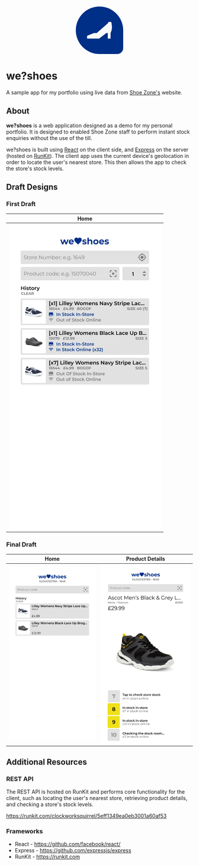 <p align="center">
    <img
        src="./images/icon.png"
        alt="we♥shoes logo"
        width="128"
        style="margin-top: 3rem; border-radius: 100% 100% 2rem"
    />
</p>

# we?shoes
A sample app for my portfolio using live data from [Shoe Zone's](https://shoezone.com) website.

## About
**we?shoes** is a web application designed as a demo for my personal portfolio. It is designed to enabled Shoe Zone staff to perform instant stock enquiries without the use of the till.

we?shoes is built using [React](https://github.com/facebook/react/) on the client side, and [Express](https://github.com/expressjs/express) on the server (hosted on [RunKit](https://runkit.com)). The client app uses the current device's geolocation in order to locate the user's nearest store. This then allows the app to check the store's stock levels.

## Draft Designs
### First Draft
| Home                                   |
|----------------------------------------|
| ![Home](./images/figma-home-first.png) |

### Final Draft
| Home                             |                        Product Details |
|----------------------------------|----------------------------------------|
| ![Home](./images/figma-home.png) | ![Details](./images/figma-details.png) |

## Additional Resources
### REST API
The REST API is hosted on RunKit and performs core functionality for the client, such as locating the user's nearest store, retrieving product details, and checking a store's stock levels.

https://runkit.com/clockworksquirrel/5eff1349ea0eb3001a60af53

### Frameworks
* React - https://github.com/facebook/react/
* Express - https://github.com/expressjs/express
* RunKit - https://runkit.com
